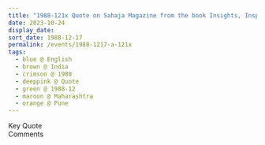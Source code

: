 ```yaml
---
title: "1988-121x Quote on Sahaja Magazine from the book Insights, Inspirations and Eternal Moments, Chapter 38, Page 109 by Yogi Mahajan, Pune, Maharashtra, India"
date: 2023-10-24
display_date: 
sort_date: 1988-12-17
permalink: /events/1988-1217-a-121x
tags:
  - blue @ English
  - brown @ India
  - crimson @ 1988
  - deeppink @ Quote
  - green @ 1988-12
  - maroon @ Maharashtra
  - orange @ Pune
---
```


<wave-list>
  <list-title color="green" width="75">Key Quote</list-title>
  <list-item color="BlanchedAlmond"  width="200"></list-item>
  <list-item color="Lavender"></list-item>
  <list-item color="BlanchedAlmond"></list-item>
</wave-list>

<br>

<wave-list>
  <list-title color="green" width="75">Comments</list-title>
  <list-item color="BlanchedAlmond"  width="200"></list-item>
  <list-item color="Lavender"></list-item>
  <list-item color="BlanchedAlmond"></list-item>
</wave-list>